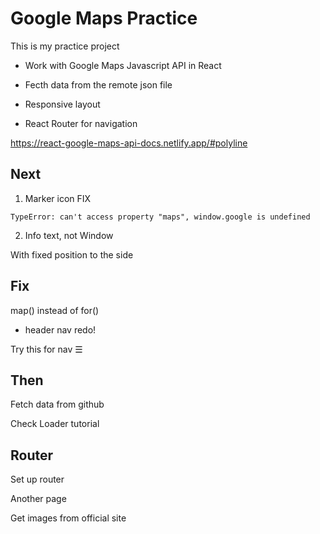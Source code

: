 # Google Maps Practice

This is my practice project

- Work with Google Maps Javascript API in React

- Fecth data from the remote json file

- Responsive layout

- React Router for navigation

https://react-google-maps-api-docs.netlify.app/#polyline

## Next

1. Marker icon FIX

`TypeError: can't access property "maps", window.google is undefined`

2. Info text, not Window

With fixed position to the side

## Fix

map() instead of for()

- header nav redo!

Try this for nav ☰

## Then

Fetch data from github

Check Loader tutorial

## Router

Set up router

Another page

Get images from official site